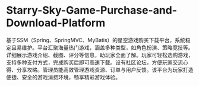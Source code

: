 # Starry-Sky-Game-Purchase-and-Download-Platform
基于SSM（Spring、SpringMVC、MyBatis）的星空游戏购买下载平台，系统稳定且易维护。平台汇聚海量热门游戏，涵盖多种类型，如角色扮演、策略竞技等。详细展示游戏介绍、截图、评分等信息，助玩家全面了解。玩家可轻松选购游戏，支持多种支付方式，完成购买后即可高速下载。设有社区论坛，方便玩家交流心得、分享攻略。管理员能高效管理游戏资源、订单与用户反馈。该平台为玩家打造便捷、安全的游戏消费环境，畅享精彩游戏体验。 
